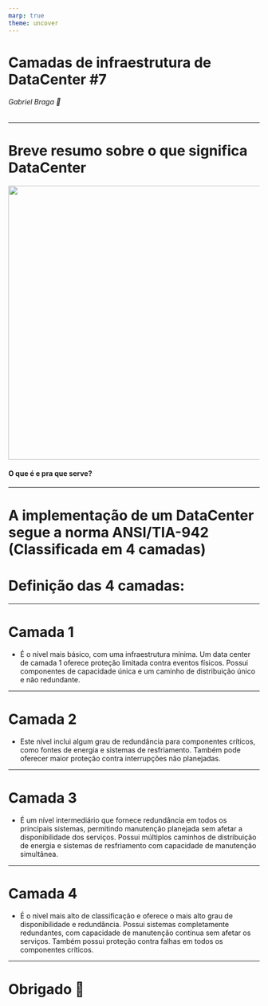 ```yaml
---
marp: true
theme: uncover
---
```


# Camadas de infraestrutura de DataCenter #7

###### Gabriel Braga 👋

---

# Breve resumo sobre o que significa DataCenter

<p align="middle">
<img src="https://encrypted-tbn0.gstatic.com/images?q=tbn:ANd9GcQQQKcQ_pWaDi36doW5a2i3PSK9UNLhIIfoXA&usqp=CAU" width="550px">
</p>

#### O que é e pra que serve?

<!---Bom, antes de avançarmos para as camadas do Datacenter é importante resumir o que é DataCenter e pra que serve. Datacenter é um ambiente de armazenamento, processamento e gerenciamento de grande volume de dados e informações projetado para fornecer alguns recursos necessários para garantir alguns serviços essenciais. Ex: CRM
--->

---
# A implementação de um DataCenter segue a norma ANSI/TIA-942 (Classificada em 4 camadas)
# Definição das 4 camadas:

<!---Um dos padrões mais adotados para o design e a infraestrutura é o ANSI/TIA-942. Ele inclui os padrões da certificação, que garante a conformidade com uma das quatro categorias de camadas de data center classificadas para níveis de redundância e tolerância a falhas
--->
---

# Camada 1
- É o nível mais básico, com uma infraestrutura mínima. Um data center de camada 1 oferece proteção limitada contra eventos físicos. Possui componentes de capacidade única e um caminho de distribuição único e não redundante.
<!---Sobre a camada 1, possui uma infraestrutura básica do local. Um data center de camada 1 oferece
proteção limitada contra eventos físicos.--->
---

# Camada 2

- Este nível inclui algum grau de redundância para componentes críticos, como fontes de energia e sistemas de resfriamento. Também pode oferecer maior proteção contra interrupções não planejadas.


<!---A camada 2 infraestrutura do local dos componentes com capacidade redundante. Esse data center, diferente da camada 1, oferece proteção melhorada contra eventos físicos.--->

---

# Camada 3
- É um nível intermediário que fornece redundância em todos os principais sistemas, permitindo manutenção planejada sem afetar a disponibilidade dos serviços. Possui múltiplos caminhos de distribuição de energia e sistemas de resfriamento com capacidade de manutenção simultânea.
<!---Sobre a camada 3, esse data center protege contra praticamente todos os eventos físicos, fornecendo componentes com capacidade redundante e vários caminhos de distribuição independentes. Cada componente pode ser removido ou substituído sem interromper os serviços para os usuários finais.--->
---
# Camada 4

-  É o nível mais alto de classificação e oferece o mais alto grau de disponibilidade e redundância. Possui sistemas completamente redundantes, com capacidade de manutenção contínua sem afetar os serviços. Também possui proteção contra falhas em todos os componentes críticos.

<!---A camada 4 fornece os mais altos níveis de tolerância a falhas e redundância componentes de capacidade redundante e vários caminhos de distribuição independentes permitem a manutenção simultânea e uma falha em qualquer lugar da instalação, sem causar período de inatividade.--->

---

# Obrigado 👋